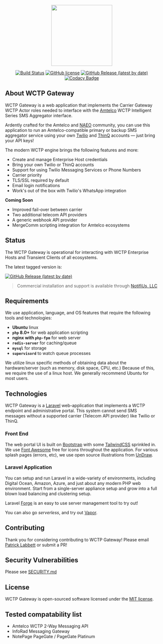 <p align="center"><img src="https://wctp.io/assets/images/phones.svg" width="200"></p>

<div align="center">

[![Build Status](https://travis-ci.org/NotifiUs/wctp-gateway.svg?branch=main)](https://travis-ci.org/NotifiUs/wctp-gateway)
[![GitHub license](https://img.shields.io/github/license/notifius/wctp-gateway?color=blue)](https://github.com/NotifiUs/wctp-gateway/blob/master/LICENSE)
[![GitHub Release (latest by date)](https://img.shields.io/github/v/tag/NotifiUs/wctp-gateway)](https://github.com/NotifiUs/wctp-gateway/releases)
[![Codacy Badge](https://app.codacy.com/project/badge/Grade/3ecc8cd5d2f5462293c901f69a424ee8)](https://www.codacy.com/gh/NotifiUs/wctp-gateway/dashboard?utm_source=github.com&amp;utm_medium=referral&amp;utm_content=NotifiUs/wctp-gateway&amp;utm_campaign=Badge_Grade)
</div>

## About WCTP Gateway

WCTP Gateway is a web application that implements the Carrier Gateway WCTP Actor roles needed to interface with the [Amtelco](https://amtelco.com) WCTP Intelligent Series SMS Aggregator interface.

Ardently crafted for the Amtelco and [NAEO](https://www.naeo.org) community, you can use this application to run an Amtelco-compatible primary or backup SMS aggregator service using your own [Twilio](https://twilio.com) and [ThinQ](https://thinq.com) accounts &mdash; just bring your API keys!

The modern WCTP engine brings the following features and more:

- Create and manage Enterprise Host credentials
- Bring your own Twilio or ThinQ accounts
- Support for using Twilio Messaging Services or Phone Numbers
- Carrier priority
- TLS/SSL required by default
- Email login notifications
- Work's out of the box with Twilio's WhatsApp integration

**Coming Soon**

- Improved fail-over between carrier
- Two additional telecom API providers
- A generic webhook API provider
- MergeComm scripting integration for Amtelco ecosystems

## Status

The WCTP Gateway is operational for interacting with WCTP Enterprise Hosts and Transient Clients of all ecosystems.

The latest tagged version is: 

[![GitHub Release (latest by date)](https://img.shields.io/github/v/tag/NotifiUs/wctp-gateway)](https://github.com/NotifiUs/wctp-gateway/releases)


> Commercial installation and support is available through [NotifiUs, LLC](http://notifi.us)

## Requirements

We use application, language, and OS features that require the following tools and technologies:

- **Ubuntu** linux
- **`php` 8.0+** for web application scripting
- **nginx with `php-fpm`** for web server
- **`redis-server`** for caching/queue
- **`mysql`** for storage
- **`supervisord`** to watch queue processes

We utilize linux specific methods of obtaining data about the hardware/server (such as memory, disk space, CPU, etc.)
Because of this, we require the use of a linux host. We generally recommend Ubuntu for most users. 

## Technologies

WCTP Gateway is a [Laravel](https://laravel.com) web-application that implements a WCTP endpoint and administrative portal. 
This system cannot send SMS messages without a supported carrier (Telecom API provider) like Twilio or ThinQ. 

### Front End

The web portal UI is built on [Bootstrap](https://getbootstrap.com) with some [TailwindCSS](https://tailwindcss.com) sprinkled in.
We use [Font Awesome](https://fontawesome.com/) free for icons throughout the application. 
For various splash pages (errors, etc), we use open source illustrations from [UnDraw](https://undraw.co/illustrations).


### Laravel Application

You can setup and run Laravel in a wide-variety of environments, including Digital Ocean, Amazon, Azure, and just about any modern PHP web environment. 
Start from a single-server appliance setup and grow into a full blown load balancing and clustering setup.

Laravel [Forge](https://forge.laravel.com) is an easy to use server management tool to try out! 

You can also go *serverless*, and try out [Vapor](https://vapor.laravel.com/). 

## Contributing

Thank you for considering contributing to WCTP Gateway! Please email [Patrick Labbett](mailto:patrick.labbett@notifi.us) or submit a PR!

## Security Vulnerabilities

Please see [SECURITY.md](SECURITY.md)

## License

WCTP Gateway is open-sourced software licensed under the [MIT license](https://opensource.org/licenses/MIT).

## Tested compatability list

-  Amtelco WCTP 2-Way Messaging API
-  InfoRad Messaging Gateway
-  NotePage PageGate / PageGate Platinum
